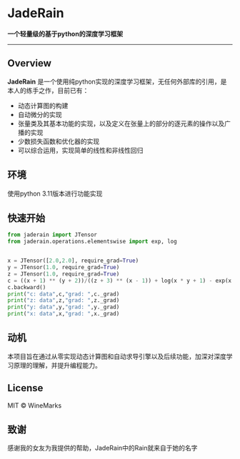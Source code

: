 # JadeRain

**一个轻量级的基于python的深度学习框架**

------

## Overview

**JadeRain** 是一个使用纯python实现的深度学习框架，无任何外部库的引用，是本人的练手之作，目前已有：

- 动态计算图的构建
- 自动微分的实现
- 张量类及其基本功能的实现，以及定义在张量上的部分的逐元素的操作以及广播的实现
- 少数损失函数和优化器的实现
- 可以综合运用，实现简单的线性和非线性回归

## 环境

使用python 3.11版本进行功能实现

## 快速开始

```python
from jaderain import JTensor
from jaderain.operations.elementswise import exp, log


x = JTensor([2.0,2.0], require_grad=True)
y = JTensor(1.0, require_grad=True)
z = JTensor(1.0, require_grad=True)
c = ((x + 1) ** (y + 2))/((z + 3) ** (x - 1)) + log(x * y + 1) - exp(x /(z + 2))
c.backward()
print("c: data",c,"grad: ",c._grad)
print("z: data",z,"grad: ",z._grad)
print("y: data",y,"grad: ",y._grad)
print("x: data",x,"grad: ",x._grad)
```

## 动机

本项目旨在通过从零实现动态计算图和自动求导引擎以及后续功能，加深对深度学习原理的理解，并提升编程能力。

## License

MIT © WineMarks

## 致谢

感谢我的女友为我提供的帮助，JadeRain中的Rain就来自于她的名字
